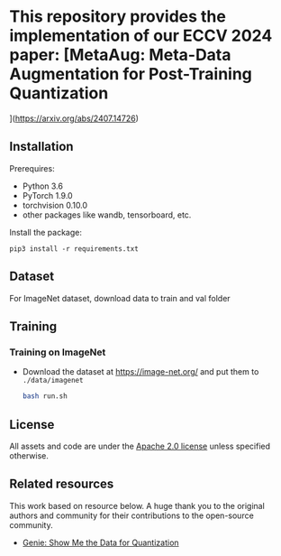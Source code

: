 <!-- <div align="center">    -->
  
# This repository provides the implementation of our ECCV 2024 paper: [MetaAug: Meta-Data Augmentation for Post-Training Quantization
](https://arxiv.org/abs/2407.14726)
</div>


## Installation

Prerequires:

- Python 3.6
- PyTorch 1.9.0
- torchvision 0.10.0
- other packages like wandb, tensorboard, etc.

Install the package:

```
pip3 install -r requirements.txt
```

## Dataset
For ImageNet dataset, download data to train and val folder

## Training

### Training on ImageNet

- Download the dataset at <https://image-net.org/> and put them to `./data/imagenet`
  ```bash
  bash run.sh
  ```

## License <a name="license"></a>

All assets and code are under the [Apache 2.0 license](./LICENSE) unless specified otherwise.

## Related resources

This work based on resource below. A huge thank you to the original authors and community for their contributions to the open-source community.

- [Genie: Show Me the Data for Quantization](https://github.com/SamsungLabs/Genie/tree/main)

